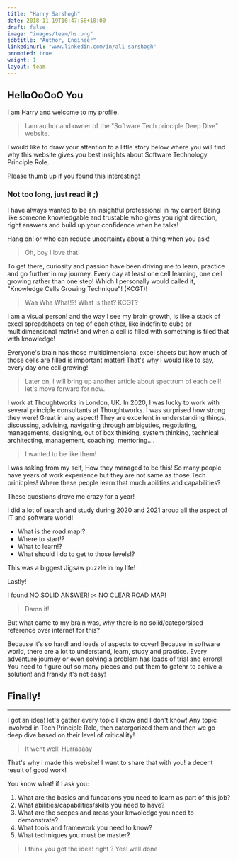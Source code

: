 ```yaml
---
title: "Harry Sarshogh"
date: 2018-11-19T10:47:58+10:00
draft: false
image: "images/team/hs.png"
jobtitle: "Author, Engineer"
linkedinurl: "www.linkedin.com/in/ali-sarshogh"
promoted: true
weight: 1
layout: team
---
```

## HelloOoOoO You 

I am Harry and welcome to my profile.
> I am author and owner of the "Software Tech principle Deep Dive" website.

I would like to draw your attention to a little story below where you will find why this website gives you best insights about Software Technology Principle Role.

Please thumb up if you found this interesting!

### Not too long, just read it ;)

I have always wanted to be an insightful professional in my career! 
Being like someone knowledgable and trustable who gives you right direction, right answers and build up your confidence when he talks! 

Hang on! or who can reduce uncertainty about a thing when you ask!

> Oh, boy I love that!

To get there, curiosity and passion have been driving me to learn, practice and go further in my journey.
Every day at least one cell learning, one cell growing rather than one step!
Which I personally would called it,  "Knowledge Cells Growing Technique"! (KCGT)!

> Waa Wha What!?! What is that? KCGT?

I am a visual person! and the way I see my brain growth, is like a stack of excel spreadsheets on top of each other, like indefinite cube or multidimensional matrix! and when a cell is filled with something is filed that with knowledge!

Everyone's brain has those multidimensional excel sheets but how much of those cells are filled is important matter!
That's why I would like to say, every day one cell growing! 
> Later on, I will bring up another article about spectrum of each cell! let's move forward for now. 

I work at Thoughtworks in London, UK. 
In 2020, I was lucky to work with several principle consultants at Thoughtworks. I was surprised how strong they were! Great in any aspect! They are excellent in understanding things, discussing, advising, navigating through ambiguties, negotiating, managements, designing, out of box thinking, system thinking, technical architecting, management, coaching, mentoring....

> I wanted to be like them!

I was asking from my self, How they managed to be this! So many people have years of work experience but they are not same as those Tech prinicples! Where these people learn that much abilities and capabilities?


These questions drove me crazy for a year!

I did a lot of search and study during 2020 and 2021 aroud all the aspect of IT and software world! 
- What is the road map!? 
- Where to start!? 
- What to learn!?
- What should I do to get to those levels!?

This was a biggest Jigsaw puzzle in my life!

Lastly! 

I found NO SOLID ANSWER! :< 
NO CLEAR ROAD MAP!

> Damn it!

But what came to my brain was, why there is no solid/categorsised reference over internet for this?

Because it's so hard! and loads of aspects to cover!
Because in software world, there are a lot to understand, learn, study and practice. 
Every adventure journey or even solving a problem has loads of trial and errors! You need to figure out so many pieces and put them to gatehr to achive a solution! and frankly it's not easy!


## Finally! 
----

I got an idea! let's gather every topic I know and I don't know! Any topic involved in Tech Principle Role, then catergorized them and then we go deep dive based on their level of criticallity!

> It went well! Hurraaaay 


That's why I made this website! I want to share that with you! a decent result of good work!

You know what! if I ask you:

 1. What are the basics and fundations you need to learn as part of this job?
 2. What abilities/capabilities/skills you need to have?
 3. What are the scopes and areas your knwoledge you need to demonstrate?
 4. What tools and framework you need to know?
 5. What techniques you must be master?


> I think you got the idea! right ? Yes! well done
